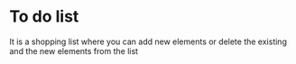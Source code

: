 # To do list

It is a shopping list where you can add new elements or delete the existing and the new elements from the list
